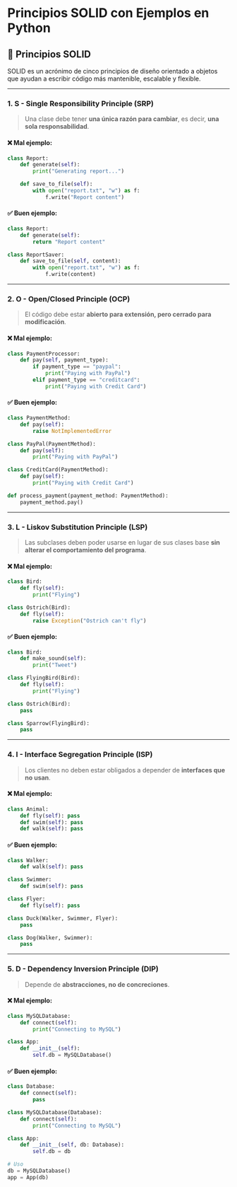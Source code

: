 # Principios SOLID con Ejemplos en Python

## 🧱 Principios SOLID

SOLID es un acrónimo de cinco principios de diseño orientado a objetos que ayudan a escribir código más mantenible, escalable y flexible.

---

### 1. **S - Single Responsibility Principle (SRP)**
> Una clase debe tener **una única razón para cambiar**, es decir, **una sola responsabilidad**.

#### ❌ Mal ejemplo:
```python
class Report:
    def generate(self):
        print("Generating report...")

    def save_to_file(self):
        with open("report.txt", "w") as f:
            f.write("Report content")
```

#### ✅ Buen ejemplo:
```python
class Report:
    def generate(self):
        return "Report content"

class ReportSaver:
    def save_to_file(self, content):
        with open("report.txt", "w") as f:
            f.write(content)
```

---

### 2. **O - Open/Closed Principle (OCP)**
> El código debe estar **abierto para extensión, pero cerrado para modificación**.

#### ❌ Mal ejemplo:
```python
class PaymentProcessor:
    def pay(self, payment_type):
        if payment_type == "paypal":
            print("Paying with PayPal")
        elif payment_type == "creditcard":
            print("Paying with Credit Card")
```

#### ✅ Buen ejemplo:
```python
class PaymentMethod:
    def pay(self):
        raise NotImplementedError

class PayPal(PaymentMethod):
    def pay(self):
        print("Paying with PayPal")

class CreditCard(PaymentMethod):
    def pay(self):
        print("Paying with Credit Card")

def process_payment(payment_method: PaymentMethod):
    payment_method.pay()
```

---

### 3. **L - Liskov Substitution Principle (LSP)**
> Las subclases deben poder usarse en lugar de sus clases base **sin alterar el comportamiento del programa**.

#### ❌ Mal ejemplo:
```python
class Bird:
    def fly(self):
        print("Flying")

class Ostrich(Bird):
    def fly(self):
        raise Exception("Ostrich can't fly")
```

#### ✅ Buen ejemplo:
```python
class Bird:
    def make_sound(self):
        print("Tweet")

class FlyingBird(Bird):
    def fly(self):
        print("Flying")

class Ostrich(Bird):
    pass

class Sparrow(FlyingBird):
    pass
```

---

### 4. **I - Interface Segregation Principle (ISP)**
> Los clientes no deben estar obligados a depender de **interfaces que no usan**.

#### ❌ Mal ejemplo:
```python
class Animal:
    def fly(self): pass
    def swim(self): pass
    def walk(self): pass
```

#### ✅ Buen ejemplo:
```python
class Walker:
    def walk(self): pass

class Swimmer:
    def swim(self): pass

class Flyer:
    def fly(self): pass

class Duck(Walker, Swimmer, Flyer):
    pass

class Dog(Walker, Swimmer):
    pass
```

---

### 5. **D - Dependency Inversion Principle (DIP)**
> Depende de **abstracciones, no de concreciones**.

#### ❌ Mal ejemplo:
```python
class MySQLDatabase:
    def connect(self):
        print("Connecting to MySQL")

class App:
    def __init__(self):
        self.db = MySQLDatabase()
```

#### ✅ Buen ejemplo:
```python
class Database:
    def connect(self):
        pass

class MySQLDatabase(Database):
    def connect(self):
        print("Connecting to MySQL")

class App:
    def __init__(self, db: Database):
        self.db = db

# Uso
db = MySQLDatabase()
app = App(db)
```
